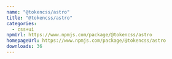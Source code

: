 ```yaml
---
name: "@tokencss/astro"
title: "@tokencss/astro"
categories:
  - css+ui
npmUrl: https://www.npmjs.com/package/@tokencss/astro
homepageUrl: https://www.npmjs.com/package/@tokencss/astro
downloads: 36
---
```

